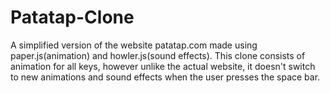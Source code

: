 # Patatap-Clone
A simplified version of the website patatap.com made using paper.js(animation) and howler.js(sound effects). This clone consists of animation for all keys, however unlike the actual website, it doesn't switch to new animations and sound effects when the user presses the space bar.
